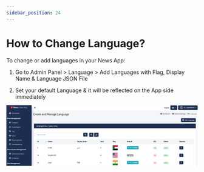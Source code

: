 ```yaml
---
sidebar_position: 24
---
```


# How to Change Language?

To change or add languages in your News App:

1. Go to Admin Panel > Language > Add Languages with Flag, Display Name & Language JSON File

2. Set your default Language & it will be reflected on the App side immediately

![Language Settings](/images/app/lang.png)

